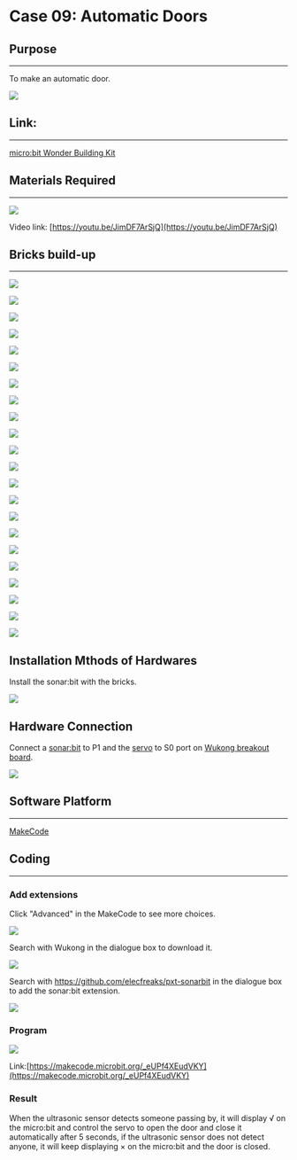 ﻿# Case 09: Automatic Doors

## Purpose
---
To make an automatic door.

![](https://wiki-media-ef.oss-cn-hongkong.aliyuncs.com//images/case-09-01.png)

## Link:
---
[micro:bit Wonder Building Kit](https://www.elecfreaks.com/micro-bit-wonder-building-kit-without-micro-bit-board.html)

## Materials Required
---
![](https://wiki-media-ef.oss-cn-hongkong.aliyuncs.com//images/case-09-02.png)

Video link:
[https://youtu.be/JimDF7ArSjQ](https://youtu.be/JimDF7ArSjQ)


## Bricks build-up
---


![](https://wiki-media-ef.oss-cn-hongkong.aliyuncs.com//images/step-case-09-01.png)

![](https://wiki-media-ef.oss-cn-hongkong.aliyuncs.com//images/step-case-09-02.png)

![](https://wiki-media-ef.oss-cn-hongkong.aliyuncs.com//images/step-case-09-03.png)

![](https://wiki-media-ef.oss-cn-hongkong.aliyuncs.com//images/step-case-09-04.png)

![](https://wiki-media-ef.oss-cn-hongkong.aliyuncs.com//images/step-case-09-05.png)

![](https://wiki-media-ef.oss-cn-hongkong.aliyuncs.com//images/step-case-09-06.png)

![](https://wiki-media-ef.oss-cn-hongkong.aliyuncs.com//images/step-case-09-07.png)

![](https://wiki-media-ef.oss-cn-hongkong.aliyuncs.com//images/step-case-09-08.png)

![](https://wiki-media-ef.oss-cn-hongkong.aliyuncs.com//images/step-case-09-09.png)

![](https://wiki-media-ef.oss-cn-hongkong.aliyuncs.com//images/step-case-09-10.png)

![](https://wiki-media-ef.oss-cn-hongkong.aliyuncs.com//images/step-case-09-11.png)

![](https://wiki-media-ef.oss-cn-hongkong.aliyuncs.com//images/step-case-09-12.png)

![](https://wiki-media-ef.oss-cn-hongkong.aliyuncs.com//images/step-case-09-13.png)

![](https://wiki-media-ef.oss-cn-hongkong.aliyuncs.com//images/step-case-09-14.png)

![](https://wiki-media-ef.oss-cn-hongkong.aliyuncs.com//images/step-case-09-15.png)

![](https://wiki-media-ef.oss-cn-hongkong.aliyuncs.com//images/step-case-09-16.png)

![](https://wiki-media-ef.oss-cn-hongkong.aliyuncs.com//images/step-case-09-17.png)

![](https://wiki-media-ef.oss-cn-hongkong.aliyuncs.com//images/step-case-09-18.png)

![](https://wiki-media-ef.oss-cn-hongkong.aliyuncs.com//images/step-case-09-19.png)

![](https://wiki-media-ef.oss-cn-hongkong.aliyuncs.com//images/step-case-09-20.png)

![](https://wiki-media-ef.oss-cn-hongkong.aliyuncs.com//images/step-case-09-21.png)

![](https://wiki-media-ef.oss-cn-hongkong.aliyuncs.com//images/step-case-09-22.png)

## Installation Mthods of Hardwares

Install the sonar:bit with the bricks.

![](https://wiki-media-ef.oss-cn-hongkong.aliyuncs.com//images/Wonder-Building-Kit-step-sonar-bit-3.png)

## Hardware Connection

Connect a [sonar:bit](https://www.elecfreaks.com/sonar-bit-for-micro-bit-ultrasonic-sensor-distance-measuring-3v-5v.html) to P1 and the [servo](https://www.elecfreaks.com/geekservo-2kg-360-degrees-compatible-with-lego.html) to S0 port on [Wukong breakout board](https://www.elecfreaks.com/wukong-board-with-lego-holder-for-micro-bit.html).

![](https://wiki-media-ef.oss-cn-hongkong.aliyuncs.com//images/Wonder-Building-Kit-case-09-06.png)

## Software Platform
---
[MakeCode](https://makecode.microbit.org/)

## Coding
---
### Add extensions
Click "Advanced" in the MakeCode to see more choices.

![](https://wiki-media-ef.oss-cn-hongkong.aliyuncs.com//images/case-01-03.png)

Search with Wukong in the dialogue box to download it.

![](https://wiki-media-ef.oss-cn-hongkong.aliyuncs.com//images/case-01-04.png)

 Search with https://github.com/elecfreaks/pxt-sonarbit in the dialogue box to add the sonar:bit extension.

![](https://wiki-media-ef.oss-cn-hongkong.aliyuncs.com//images/case-04-04.png)



### Program

![](https://wiki-media-ef.oss-cn-hongkong.aliyuncs.com//images/case-09-03.png)

Link:[https://makecode.microbit.org/_eUPf4XEudVKY](https://makecode.microbit.org/_eUPf4XEudVKY)

### Result

When the ultrasonic sensor detects someone passing by, it will display √ on the micro:bit and control the servo to open the door and close it automatically after 5 seconds, if the ultrasonic sensor does not detect anyone, it will keep displaying × on the micro:bit and the door is closed.
